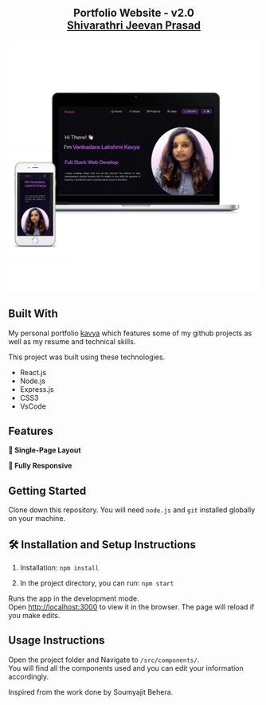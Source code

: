 <h2 align="center">
  Portfolio Website - v2.0<br/>
  <a href="https://github.com/kavya-2021/kavya-portfolio" target="_blank">Shivarathri Jeevan Prasad</a>
</h2>
<div align="center">
  <img alt="Demo" src="./Images/readme-img1.png" />
</div>

## Built With

My personal portfolio <a href="https://lakshmi-kavya-v-portfolio.netlify.app/" target="_blank">kavya</a> which features some of my github projects as well as my resume and technical skills.<br/>

This project was built using these technologies.

- React.js
- Node.js
- Express.js
- CSS3
- VsCode


## Features

**📖 Single-Page Layout**

**📱 Fully Responsive**

## Getting Started

Clone down this repository. You will need `node.js` and `git` installed globally on your machine.

## 🛠 Installation and Setup Instructions

1. Installation: `npm install`

2. In the project directory, you can run: `npm start`

Runs the app in the development mode.\
Open [http://localhost:3000](http://localhost:3000) to view it in the browser.
The page will reload if you make edits.

## Usage Instructions

Open the project folder and Navigate to `/src/components/`. <br/>
You will find all the components used and you can edit your information accordingly.


Inspired from the work done by Soumyajit Behera.
